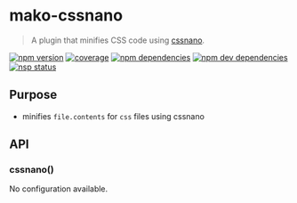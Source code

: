 # mako-cssnano

> A plugin that minifies CSS code using [cssnano](http://cssnano.co/).

[![npm version][npm-badge]][npm]
[![coverage][coveralls-badge]][coveralls]
[![npm dependencies][david-badge]][david]
[![npm dev dependencies][david-dev-badge]][david-dev]
[![nsp status][nsp-badge]][nsp]

## Purpose

 - minifies `file.contents` for `css` files using cssnano

## API

### cssnano()

No configuration available.


[coveralls-badge]: https://img.shields.io/coveralls/makojs/cssnano.svg
[coveralls]: https://coveralls.io/github/makojs/cssnano
[david-badge]: https://img.shields.io/david/makojs/cssnano.svg
[david-dev-badge]: https://img.shields.io/david/dev/makojs/cssnano.svg
[david-dev]: https://david-dm.org/makojs/cssnano#info=devDependencies
[david]: https://david-dm.org/makojs/cssnano
[npm-badge]: https://img.shields.io/npm/v/mako-cssnano.svg
[npm]: https://www.npmjs.com/package/mako-cssnano
[nsp-badge]: https://nodesecurity.io/orgs/mako/projects/e0bc1a7c-f5b5-408d-9f21-663439c26bfd/badge
[nsp]: https://nodesecurity.io/orgs/mako/projects/e0bc1a7c-f5b5-408d-9f21-663439c26bfd
